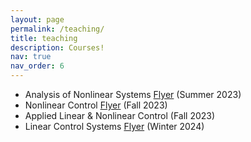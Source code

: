```yaml
---
layout: page
permalink: /teaching/
title: teaching
description: Courses!
nav: true
nav_order: 6
---
```


- Analysis of Nonlinear Systems [Flyer](https://isssonline.in/wp-content/uploads/2023/04/PMRF_ISSSflyerTemplate_Applied-Nonlinear-Control.pdf) (Summer 2023)
- Nonlinear Control [Flyer](https://isssonline.in/wp-content/uploads/2023/04/PMRF_ISSSflyerTemplate_Applied-Nonlinear-Control.pdf) (Fall 2023)
- Applied Linear & Nonlinear Control (Fall 2023)
- Linear Control Systems [Flyer](https://isssonline.in/wp-content/uploads/2024/02/PMRF_ISSSflyer-Ratnangshu-Das.pdf) (Winter 2024)